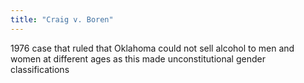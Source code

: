 ```yaml
---
title: "Craig v. Boren"
---
```

1976 case that ruled that Oklahoma could not sell alcohol to men and women at different ages as this made unconstitutional gender classifications

